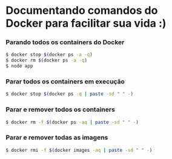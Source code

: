 # Documentando comandos do Docker para facilitar sua vida :)

### Parando todos os containers do Docker
```sh
$ docker stop $(docker ps -a -q)
$ docker rm $(docker ps -a -q)
$ node app
```

### Parar todos os containers em execução
```sh
$ docker stop $(docker ps -q | paste -sd " " -)
```

### Parar e remover todos os containers
```sh
$ docker rm -f $(docker ps -aq | paste -sd " " -)
```

### Parar e remover todas as imagens
```sh
$ docker rmi -f $(docker images -aq | paste -sd " " -)
```